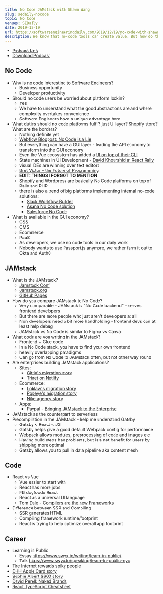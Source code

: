 ```yaml
---
title: No Code JAMstack with Shawn Wang
slug: sedaily-nocode
topic: No Code
venues: SEDaily
date: 2019-12-19
url: https://softwareengineeringdaily.com/2019/12/19/no-code-with-shawn-wang/
description: We know that no-code tools can create value. But how do they fit into the overall workflow of a software company? How should teams be arranged now that knowledge workers can build certain kinds of software without writing code? And how should no-code systems interface with the monoliths, microservices, and APIs that we have building for years?
---
```


- [Podcast Link](https://softwareengineeringdaily.com/2019/12/19/no-code-with-shawn-wang/)
- [Download Podcast](http://traffic.libsyn.com/sedaily/2019_12_19_SwyxLowCodeJAMStack.mp3)

## No Code

- Why is no code interesting to Software Engineers?
  - Business opportunity
  - Developer productivity
- Should no code users be worried about platform lockin?
  - Yes
  - We have to understand what the good abstractions are and where complexity overtakes convenience
  - Software Engineers have a unique advantage here
- What duties should no code platforms fulfil? just UI layer? Shopify store? What are the borders?
  - Nothing definite yet
  - [Webflow Blogpost: No Code is a Lie](https://webflow.com/blog/no-code-is-a-lie)
  - But everything can have a GUI layer - leading the API economy to transform into the GUI economy
  - Even the Vue ecosystem has added a [UI on top of their CLI](https://cli.vuejs.org/dev-guide/ui-api.html)
  - State machines in UI Development - [David Khourshid at React Rally](https://www.youtube.com/watch?v=VU1NKX6Qkxc)
  - visual IDEs are winning over text editors
  - [Bret Victor - the Future of Programming](https://vimeo.com/71278954)
  - **EDIT: THINGS I FORGOT TO MENTION**
  - Shopify and Wordpress are basically No Code platforms on top of Rails and PHP
  - there is also a trend of big platforms implementing internal no-code solutions:
    - [Slack Workflow Builder](https://slack.com/intl/en-sg/help/articles/360035692513-Guide-to-Workflow-Builder)
    - [Asana No Code solution](https://webflow.com/nocodeconf/session/making-automation-feel-more-human)
    - [Salesforce No Code](https://webflow.com/nocodeconf/session/progressive-enhancement-a-mindset-for-designing-no-code-platforms)
- What is available in the GUI economy?
  - CSS
  - CMS
  - Ecommerce
  - PaaS
  - As developers, we use no code tools in our daily work
  - Nobody wants to use Passport.js anymore, we rather farm it out to Okta and Auth0

## JAMstack

- What is the JAMstack?
  - [Jamstack Conf](https://jamstackconf.com/)
  - [Jamstack.org](http://jamstack.org/)
  - [GitHub Pages](https://pages.github.com/)
- How do you compare JAMstack to No Code?
  - Very comparable - JAMstack is "No Code backend" - serves frontend developers
  - But there are more people who just aren't developers at all
  - Non developers need a bit more handholding - frontend devs can at least help debug
  - JAMstack vs No Code is similar to Figma vs Canva
- What code are you writing in the JAMstack?
  - Frontend + Glue code
  - In a No Code stack, you have to find your own frontend
  - heavily overlapping paradigms
  - Can go from No Code to JAMstack often, but not other way round
- Are enterprises building JAMstack applications?
  - Sites:
    - [Citrix's migration story](https://www.netlify.com/blog/2019/06/12/jamstack_conf-nyc-session-recap-citrix-delivers-better-ux-with-less-overhead-using-jamstack-and-netlify/)
    - [Trinet on Netlify](https://is-this.netlify.com/trinet.com)
  - Ecommerce:
    - [Loblaw's migration story](https://www.youtube.com/watch?v=6VGu4PvEBag)
    - [Popeye's migration story](https://www.youtube.com/watch?v=dKBDUhGi76o)
    - [Nike agency story](https://www.youtube.com/watch?v=2rA_ucpQ_Fk)
  - Apps:
    - Paypal - [Bringing JAMstack to the Enterprise](https://www.infoq.com/presentations/jamstack-enterprise/)
- JAMstack as the counterpart to serverless
- Precompilation in the JAMstack - help me understand Gatsby
  - Gatsby < React < JS
  - Gatsby helps give a good default Webpack config for performance
  - Webpack allows modules, preprocessing of code and images etc
  - Having build steps has problems, but is a net benefit for users by shipping more optimal
  - Gatsby allows you to pull in data pipeline aka content mesh

## Code

- React vs Vue
  - Vue easier to start with
  - React has more jobs
  - FB dogfoods React
  - React as a universal UI language
  - Tom Dale - [Compilers are the new Frameworks](https://tomdale.net/2017/09/compilers-are-the-new-frameworks/)
- Difference between SSR and Compiling
  - SSR generates HTML
  - Compiling framework runtime/footprint
  - React is trying to help optimize overall app footprint

## Career

- Learning in Public
  - Essay https://www.swyx.io/writing/learn-in-public/
  - Talk https://www.swyx.io/speaking/learn-in-public-nyc
- The Internet rewards spiky people
- [DHH Apple Card story](https://www.bloomberg.com/news/articles/2019-11-09/viral-tweet-about-apple-card-leads-to-probe-into-goldman-sachs)
- [Sophie Alpert \$600 story](https://twitter.com/sophiebits/status/1193686558206877696?lang=en)
- [David Perell: Naked Brands](https://www.perell.com/blog/the-future-of-finance)
- [React TypeScript Cheatsheet](https://github.com/typescript-cheatsheets/react-typescript-cheatsheet)

